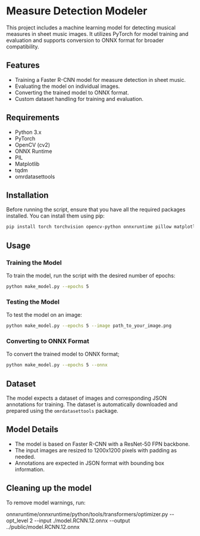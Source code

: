 # Measure Detection Modeler

This project includes a machine learning model for detecting musical measures in sheet music images. It utilizes PyTorch for model training and evaluation and supports conversion to ONNX format for broader compatibility.

## Features

- Training a Faster R-CNN model for measure detection in sheet music.
- Evaluating the model on individual images.
- Converting the trained model to ONNX format.
- Custom dataset handling for training and evaluation.

## Requirements

- Python 3.x
- PyTorch
- OpenCV (cv2)
- ONNX Runtime
- PIL
- Matplotlib
- tqdm
- omrdatasettools

## Installation

Before running the script, ensure that you have all the required packages installed. You can install them using pip:

```bash
pip install torch torchvision opencv-python onnxruntime pillow matplotlib tqdm
```

## Usage

### Training the Model

To train the model, run the script with the desired number of epochs:
```bash
python make_model.py --epochs 5
```

### Testing the Model

To test the model on an image:
```bash
python make_model.py --epochs 5 --image path_to_your_image.png
```

### Converting to ONNX Format

To convert the trained model to ONNX format;
```bash
python make_model.py --epochs 5 --onnx
```

## Dataset

The model expects a dataset of images and corresponding JSON annotations for training. The dataset is automatically downloaded and prepared using the ```omrdatasettools``` package.

## Model Details

- The model is based on Faster R-CNN with a ResNet-50 FPN backbone.
- The input images are resized to 1200x1200 pixels with padding as needed.
- Annotations are expected in JSON format with bounding box information.

## Cleaning up the model

To remove model warnings, run:

onnxruntime/onnxruntime/python/tools/transformers/optimizer.py --opt_level 2 --input ./model.RCNN.12.onnx --output ../public/model.RCNN.12.onnx
